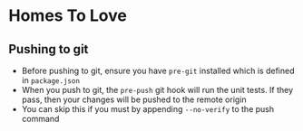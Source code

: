 # Homes To Love

## Pushing to git

* Before pushing to git, ensure you have `pre-git` installed which is defined in `package.json`
* When you push to git, the `pre-push` git hook will run the unit tests. If they pass, then your changes will be pushed to the remote origin
* You can skip this if you must by appending `--no-verify` to the push command

